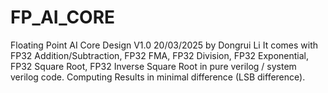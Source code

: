 # FP_AI_CORE
Floating Point AI Core Design
V1.0 20/03/2025 by Dongrui Li
It comes with FP32 Addition/Subtraction, FP32 FMA, FP32 Division, FP32 Exponential, FP32 Square Root, FP32 Inverse Square Root in pure verilog / system verilog code.
Computing Results in minimal difference (LSB difference).
